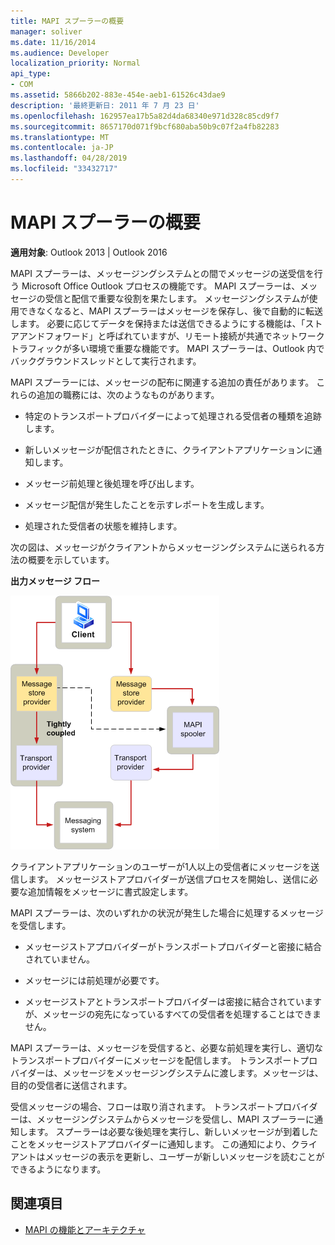 ```yaml
---
title: MAPI スプーラーの概要
manager: soliver
ms.date: 11/16/2014
ms.audience: Developer
localization_priority: Normal
api_type:
- COM
ms.assetid: 5866b202-883e-454e-aeb1-61526c43dae9
description: '最終更新日: 2011 年 7 月 23 日'
ms.openlocfilehash: 162957ea17b5a82d4da68340e971d328c85cd9f7
ms.sourcegitcommit: 8657170d071f9bcf680aba50b9c07f2a4fb82283
ms.translationtype: MT
ms.contentlocale: ja-JP
ms.lasthandoff: 04/28/2019
ms.locfileid: "33432717"
---
```

# <a name="mapi-spooler-overview"></a>MAPI スプーラーの概要
  
**適用対象**: Outlook 2013 | Outlook 2016 
  
MAPI スプーラーは、メッセージングシステムとの間でメッセージの送受信を行う Microsoft Office Outlook プロセスの機能です。 MAPI スプーラーは、メッセージの受信と配信で重要な役割を果たします。 メッセージングシステムが使用できなくなると、MAPI スプーラーはメッセージを保存し、後で自動的に転送します。 必要に応じてデータを保持または送信できるようにする機能は、「ストアアンドフォワード」と呼ばれていますが、リモート接続が共通でネットワークトラフィックが多い環境で重要な機能です。 MAPI スプーラーは、Outlook 内でバックグラウンドスレッドとして実行されます。
  
MAPI スプーラーには、メッセージの配布に関連する追加の責任があります。 これらの追加の職務には、次のようなものがあります。
  
- 特定のトランスポートプロバイダーによって処理される受信者の種類を追跡します。
    
- 新しいメッセージが配信されたときに、クライアントアプリケーションに通知します。
    
- メッセージ前処理と後処理を呼び出します。
    
- メッセージ配信が発生したことを示すレポートを生成します。
    
- 処理された受信者の状態を維持します。
    
次の図は、メッセージがクライアントからメッセージングシステムに送られる方法の概要を示しています。
  
**出力メッセージ フロー**
  
![送信メッセージフロー](media/amapi_46.gif "送信メッセージフロー")
  
クライアントアプリケーションのユーザーが1人以上の受信者にメッセージを送信します。 メッセージストアプロバイダーが送信プロセスを開始し、送信に必要な追加情報をメッセージに書式設定します。
  
MAPI スプーラーは、次のいずれかの状況が発生した場合に処理するメッセージを受信します。
  
- メッセージストアプロバイダーがトランスポートプロバイダーと密接に結合されていません。
    
- メッセージには前処理が必要です。
    
- メッセージストアとトランスポートプロバイダーは密接に結合されていますが、メッセージの宛先になっているすべての受信者を処理することはできません。
    
MAPI スプーラーは、メッセージを受信すると、必要な前処理を実行し、適切なトランスポートプロバイダーにメッセージを配信します。 トランスポートプロバイダーは、メッセージをメッセージングシステムに渡します。メッセージは、目的の受信者に送信されます。
  
受信メッセージの場合、フローは取り消されます。 トランスポートプロバイダーは、メッセージングシステムからメッセージを受信し、MAPI スプーラーに通知します。 スプーラーは必要な後処理を実行し、新しいメッセージが到着したことをメッセージストアプロバイダーに通知します。 この通知により、クライアントはメッセージの表示を更新し、ユーザーが新しいメッセージを読むことができるようになります。
  
## <a name="see-also"></a>関連項目

- [MAPI の機能とアーキテクチャ](mapi-features-and-architecture.md)

